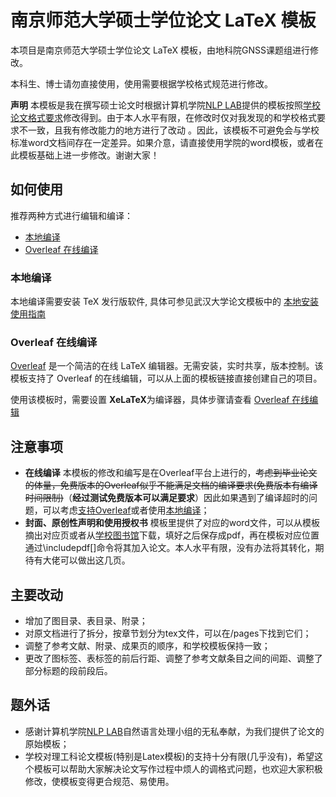 # 南京师范大学硕士学位论文 LaTeX 模板

本项目是南京师范大学硕士学位论文 LaTeX 模板，由地科院GNSS课题组进行修改。

本科生、博士请勿直接使用，使用需要根据学校格式规范进行修改。

**声明** 本模板是我在撰写硕士论文时根据计算机学院[NLP LAB](https://www.overleaf.com/latex/templates/nan-jing-shi-fan-da-xue-yan-jiu-sheng-xue-wei-lun-wen-mo-ban/jfdftdvksrsr)提供的模板按照[学校论文格式要求](http://lib.njnu.edu.cn/fuwu/20160620/1670.html)修改得到。由于本人水平有限，在修改时仅对我发现的和学校格式要求不一致，且我有修改能力的地方进行了改动
。因此，该模板不可避免会与学校标准word文档间存在一定差异。如果介意，请直接使用学院的word模板，或者在此模板基础上进一步修改。谢谢大家！

## 如何使用

推荐两种方式进行编辑和编译：

* [本地编译](#本地编译)
* [Overleaf 在线编译](#overleaf-在线编译)

### 本地编译

本地编译需要安装 TeX 发行版软件, 具体可参见武汉大学论文模板中的 [本地安装使用指南](https://github.com/mtobeiyf/whu-thesis/wiki/%E6%9C%AC%E5%9C%B0%E5%AE%89%E8%A3%85%E4%B8%8E%E7%BC%96%E8%AF%91)

### Overleaf 在线编译

[Overleaf](https://www.overleaf.com/) 是一个简洁的在线 LaTeX 编辑器。无需安装，实时共享，版本控制。该模板支持了 Overleaf 的在线编辑，可以从上面的模板链接直接创建自己的项目。

使用该模板时，需要设置 **XeLaTeX**为编译器，具体步骤请查看 [Overleaf 在线编辑](https://github.com/mtobeiyf/whu-thesis/wiki/Overleaf-%E5%9C%A8%E7%BA%BF%E7%BC%96%E8%BE%91)

## 注意事项

* **在线编译** 本模板的修改和编写是在Overleaf平台上进行的，~~考虑到毕业论文的体量，免费版本的Overleaf似乎不能满足文档的编译要求(免费版本有编译时间限制)~~（**经过测试免费版本可以满足要求**）因此如果遇到了编译超时的问题，可以考虑[支持Overleaf](https://www.overleaf.com/user/subscription/plans)或者使用[本地编译](#本地编译)；
* **封面、原创性声明和使用授权书** 模板里提供了对应的word文件，可以从模板摘出对应页或者从[学校图书馆](http://lib.njnu.edu.cn/fuwu/20160620/1670.html)下载，填好之后保存成pdf，再在模板对应位置通过\includepdf[]命令将其加入论文。本人水平有限，没有办法将其转化，期待有大佬可以做出这几页。

## 主要改动

* 增加了图目录、表目录、附录；
* 对原文档进行了拆分，按章节划分为tex文件，可以在/pages下找到它们；
* 调整了参考文献、附录、成果页的顺序，和学校模板保持一致；
* 更改了图标签、表标签的前后行距、调整了参考文献条目之间的间距、调整了部分标题的段前段后。

## 题外话

* 感谢计算机学院[NLP LAB](https://www.overleaf.com/latex/templates/nan-jing-shi-fan-da-xue-yan-jiu-sheng-xue-wei-lun-wen-mo-ban/jfdftdvksrsr)自然语言处理小组的无私奉献，为我们提供了论文的原始模板；
* 学校对理工科论文模板(特别是Latex模板)的支持十分有限(几乎没有)，希望这个模板可以帮助大家解决论文写作过程中烦人的调格式问题，也欢迎大家积极修改，使模板变得更合规范、易使用。
